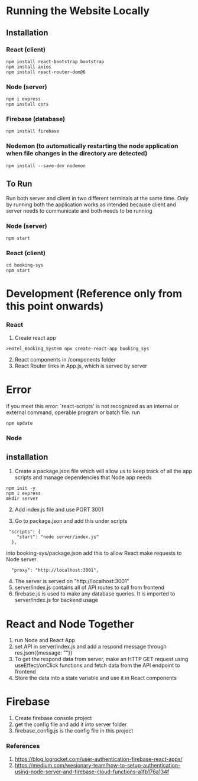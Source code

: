 # Running the Website Locally

## Installation

### React (client)

```
npm install react-bootstrap bootstrap
npm install axios
npm install react-router-dom@6
```

### Node (server)

```
npm i express
npm install cors
```

### Firebase (database)

```
npm install firebase
```

### Nodemon (to automatically restarting the node application when file changes in the directory are detected)

```
npm install --save-dev nodemon
```

## To Run

Run both server and client in two different terminals at the same time. Only by running both the application works as intended because client and server needs to communicate and both needs to be running

### Node (server)

```
npm start
```

### React (client)

```
cd booking-sys
npm start
```

# Development (Reference only from this point onwards)

### React

1.  Create react app

```
>Hotel_Booking_System npx create-react-app booking_sys
```

2.  React components in /components folder
3.  React Router links in App.js, which is served by server

# Error

if you meet this error: 'react-scripts' is not recognized as an internal or external command, operable program or batch file.
run

```
npm update
```

### Node

## installation

1.  Create a package.json file which will allow us to keep track of all the app scripts and manage dependencies that Node app needs

```
npm init -y
npm i express
mkdir server
```

2.  Add index.js file and use PORT 3001

3.  Go to package.json and add this under scripts

```
 "scripts": {
    "start": "node server/index.js"
  },
```

into booking-sys/package.json add this to allow React make requests to Node server

```
  "proxy": "http://localhost:3001",
```

4.  The server is served on "http://localhost:3001"
5.  server/index.js contains all of API routes to call from frontend
6.  firebase.js is used to make any database queries. It is imported to server/index.js for backend usage

# React and Node Together

1. run Node and React App
2. set API in server/index.js and add a respond message through res.json({message: ""})
3. To get the respond data from server, make an HTTP GET request using useEffect/onClick functions and fetch data from the API endpoint to frontend
4. Store the data into a state variable and use it in React components

# Firebase

1.  Create firebase console project
2.  get the config file and add it into server folder
3.  firebase_config.js is the config file in this project

### References

1.  https://blog.logrocket.com/user-authentication-firebase-react-apps/
2.  https://medium.com/wesionary-team/how-to-setup-authentication-using-node-server-and-firebase-cloud-functions-a1fb176a134f
